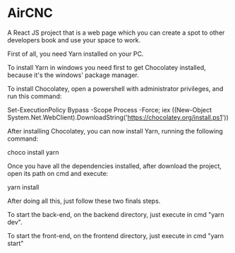 # AirCNC
A React JS project that is a web page which you can create a spot to other developers book and use your space to work.

First of all, you need Yarn installed on your PC.

To install Yarn in windows you need first to get Chocolatey installed, because it's the windows' package manager.

To install Chocolatey, open a powershell with administrator privileges, and run this command:

Set-ExecutionPolicy Bypass -Scope Process -Force; iex ((New-Object System.Net.WebClient).DownloadString('https://chocolatey.org/install.ps1'))

After installing Chocolatey, you can now install Yarn, running the following command:

choco install yarn

Once you have all the dependencies installed, after download the project, open its path on cmd and execute:

yarn install

After doing all this, just follow these two finals steps.

To start the back-end, on the backend directory, just execute in cmd "yarn dev".

To start the front-end, on the frontend directory, just execute in cmd "yarn start"
